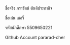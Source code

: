 ชื่อจริง ภรารัตน์  ตันติประภากิจ

ชื่อเล่น เชอรี่

รหัสนักศึกษา 5509650221

Github Account pararad-cher
